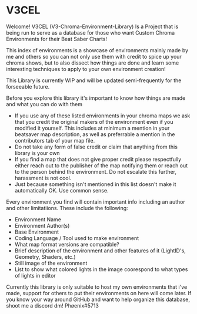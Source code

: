 # V3CEL
Welcome! V3CEL (V3-Chroma-Environment-Library) Is a Project that is being run to serve as a database for those who want Custom Chroma Environments for their Beat Saber Charts!

This index of environments is a showcase of environments mainly made by me and others so you can not only use them with credit to spice up your chroma shows, but to also dissect how things are done and learn some interesting techniques to apply to your own environment creation!

This Library is currently WIP and will be updated semi-frequently for the forseeable future.

Before you explore this library it's important to know how things are made and what you can do with them
- If you use any of these listed environments in your chroma maps we ask that you credit the original makers of the environment even if you modified it yourself. This includes at minimum a mention in your beatsaver map description, as well as preferrable a mention in the contributors tab of your map file.
- Do not take any form of false credit or claim that anything from this library is your own
- If you find a map that does not give proper credit please respectfully either reach out to the publisher of the map notifying them or reach out to the person behind the environment. Do not escalate this further, harassment is not cool.
- Just because something isn't mentioned in this list doesn't make it automatically OK. Use common sense.

Every environment you find will contain important info including an author and other limitatiions. These include the following:
- Environment Name
- Environment Author(s)
- Base Environment
- Coding Language / Tool used to make environment
- What map format versions are compatible?
- Brief description of the environment and other features of it (LightID's, Geometry, Shaders, etc.)
- Still image of the environment
- List to show what colored lights in the image coorespond to what types of lights in editor

Currently this library is only suitable to host my own environments that i've made, support for others to put their environments on here will come later. If you know your way around GitHub and want to help organize this database, shoot me a discord dm! Phøenix#5713
